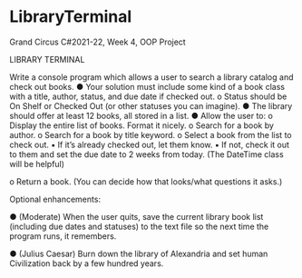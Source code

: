 # LibraryTerminal
Grand Circus C#2021-22, Week 4, OOP Project

LIBRARY TERMINAL

Write a console program which allows a user to search a library catalog and check
out books.
● Your solution must include some kind of a book class with a title, author,
status, and due date if checked out.
	o Status should be On Shelf or Checked Out (or other statuses you can
	imagine).
● The library should offer at least 12 books, all stored in a list.
● Allow the user to:
	o Display the entire list of books. Format it nicely.
	o Search for a book by author.
	o Search for a book by title keyword.
	o Select a book from the list to check out.
		▪ If it’s already checked out, let them know.
		▪ If not, check it out to them and set the due date to 2 weeks
		from today. (The DateTime class will be helpful)
					
o Return a book. (You can decide how that looks/what questions it
asks.)
				
Optional enhancements:
  
● (Moderate) When the user quits, save the current library book list (including
due dates and statuses) to the text file so the next time the program runs, it
remembers.
			
● (Julius Caesar) Burn down the library of Alexandria and set human Civilization
back by a few hundred years.
